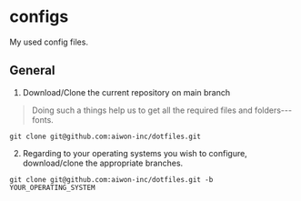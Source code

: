 # configs
My used config files.

## General
1. Download/Clone the current repository on main branch

> Doing such a things help us to get all the required files and folders---fonts.

`git clone git@github.com:aiwon-inc/dotfiles.git`

2. Regarding to your operating systems you wish to configure, download/clone the appropriate branches.

`git clone git@github.com:aiwon-inc/dotfiles.git -b YOUR_OPERATING_SYSTEM`
